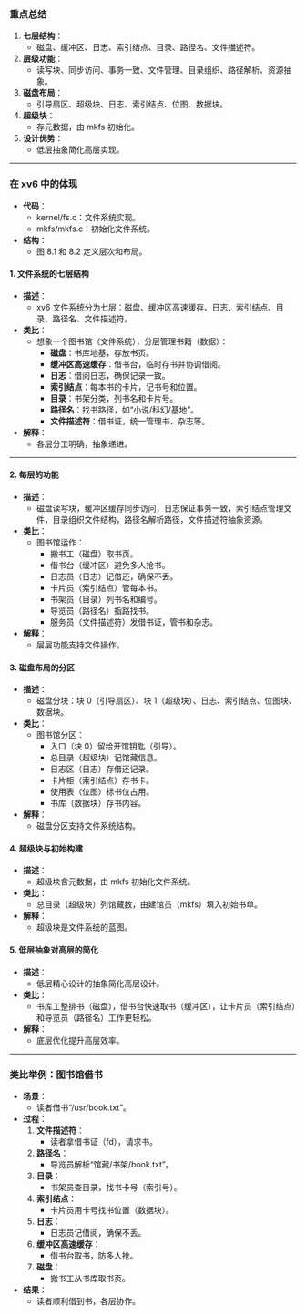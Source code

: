 ### 重点总结

1. **七层结构**：
    - 磁盘、缓冲区、日志、索引结点、目录、路径名、文件描述符。
2. **层级功能**：
    - 读写块、同步访问、事务一致、文件管理、目录组织、路径解析、资源抽象。
3. **磁盘布局**：
    - 引导扇区、超级块、日志、索引结点、位图、数据块。
4. **超级块**：
    - 存元数据，由 mkfs 初始化。
5. **设计优势**：
    - 低层抽象简化高层实现。

---

### 在 xv6 中的体现

- **代码**：
    - kernel/fs.c：文件系统实现。
    - mkfs/mkfs.c：初始化文件系统。
- **结构**：
    - 图 8.1 和 8.2 定义层次和布局。
#### 1. **文件系统的七层结构**

- **描述**：
    - xv6 文件系统分为七层：磁盘、缓冲区高速缓存、日志、索引结点、目录、路径名、文件描述符。
- **类比**：
    - 想象一个图书馆（文件系统），分层管理书籍（数据）：
        - **磁盘**：书库地基，存放书页。
        - **缓冲区高速缓存**：借书台，临时存书并协调借阅。
        - **日志**：借阅日志，确保记录一致。
        - **索引结点**：每本书的卡片，记书号和位置。
        - **目录**：书架分类，列书名和卡片号。
        - **路径名**：找书路径，如“小说/科幻/基地”。
        - **文件描述符**：借书证，统一管理书、杂志等。
- **解释**：
    - 各层分工明确，抽象递进。
---

#### 2. **每层的功能**

- **描述**：
    - 磁盘读写块，缓冲区缓存同步访问，日志保证事务一致，索引结点管理文件，目录组织文件结构，路径名解析路径，文件描述符抽象资源。
- **类比**：
    - 图书馆运作：
        - 搬书工（磁盘）取书页。
        - 借书台（缓冲区）避免多人抢书。
        - 日志员（日志）记借还，确保不丢。
        - 卡片员（索引结点）管每本书。
        - 书架员（目录）列书名和编号。
        - 导览员（路径名）指路找书。
        - 服务员（文件描述符）发借书证，管书和杂志。
- **解释**：
    - 层层功能支持文件操作。

#### 3. **磁盘布局的分区**

- **描述**：
    - 磁盘分块：块 0（引导扇区）、块 1（超级块）、日志、索引结点、位图块、数据块。
- **类比**：
    - 图书馆分区：
        - 入口（块 0）留给开馆钥匙（引导）。
        - 总目录（超级块）记馆藏信息。
        - 日志区（日志）存借还记录。
        - 卡片柜（索引结点）存书卡。
        - 使用表（位图）标书位占用。
        - 书库（数据块）存书内容。
- **解释**：
    - 磁盘分区支持文件系统结构。

#### 4. **超级块与初始构建**

- **描述**：
    - 超级块含元数据，由 mkfs 初始化文件系统。
- **类比**：
    - 总目录（超级块）列馆藏数，由建馆员（mkfs）填入初始书单。
- **解释**：
    - 超级块是文件系统的蓝图。

#### 5. **低层抽象对高层的简化**

- **描述**：
    - 低层精心设计的抽象简化高层设计。
- **类比**：
    - 书库工整排书（磁盘），借书台快速取书（缓冲区），让卡片员（索引结点）和导览员（路径名）工作更轻松。
- **解释**：
    - 底层优化提升高层效率。

---

### 类比举例：图书馆借书

- **场景**：
    - 读者借书“/usr/book.txt”。
- **过程**：
    1. **文件描述符**：
        - 读者拿借书证（fd），请求书。
    2. **路径名**：
        - 导览员解析“馆藏/书架/book.txt”。
    3. **目录**：
        - 书架员查目录，找书卡号（索引号）。
    4. **索引结点**：
        - 卡片员用卡号找书位置（数据块）。
    5. **日志**：
        - 日志员记借阅，确保不丢。
    6. **缓冲区高速缓存**：
        - 借书台取书，防多人抢。
    7. **磁盘**：
        - 搬书工从书库取书页。
- **结果**：
    - 读者顺利借到书，各层协作。



